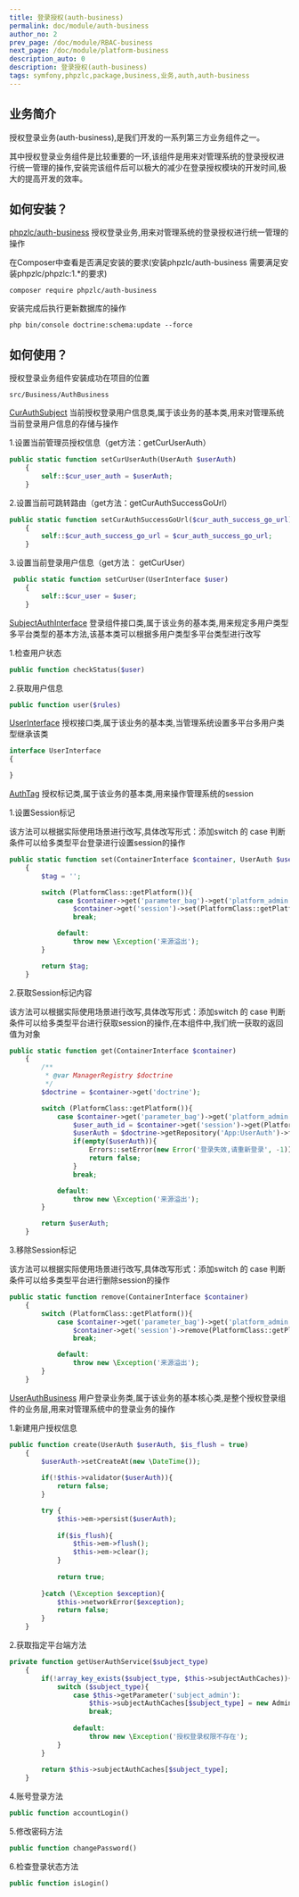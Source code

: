```yaml
---
title: 登录授权(auth-business)
permalink: doc/module/auth-business
author_no: 2
prev_page: /doc/module/RBAC-business
next_page: /doc/module/platform-business
description_auto: 0
description: 登录授权(auth-business)
tags: symfony,phpzlc,package,business,业务,auth,auth-business
---
```

## 业务简介

授权登录业务(auth-business),是我们开发的一系列第三方业务组件之一。

其中授权登录业务组件是比较重要的一环,该组件是用来对管理系统的登录授权进行统一管理的操作,安装完该组件后可以极大的减少在登录授权模块的开发时间,极大的提高开发的效率。

## 如何安装？

[phpzlc/auth-business](https://packagist.org/packages/phpzlc/auth-business) 授权登录业务,用来对管理系统的登录授权进行统一管理的操作

在Composer中查看是否满足安装的要求(安装phpzlc/auth-business 需要满足安装phpzlc/phpzlc:1.*的要求)

```shell
composer require phpzlc/auth-business
```

安装完成后执行更新数据库的操作

```shell 
php bin/console doctrine:schema:update --force
```

## 如何使用？

授权登录业务组件安装成功在项目的位置
```text
src/Business/AuthBusiness
```

[CurAuthSubject](#) 当前授权登录用户信息类,属于该业务的基本类,用来对管理系统当前登录用户信息的存储与操作

1.设置当前管理员授权信息（get方法：getCurUserAuth）
```php
public static function setCurUserAuth(UserAuth $userAuth)
    {
        self::$cur_user_auth = $userAuth;
    }
```

2.设置当前可跳转路由（get方法：getCurAuthSuccessGoUrl）
```php
public static function setCurAuthSuccessGoUrl($cur_auth_success_go_url)
    {
        self::$cur_auth_success_go_url = $cur_auth_success_go_url;
    }
```

3.设置当前登录用户信息（get方法： getCurUser）
```php
 public static function setCurUser(UserInterface $user)
    {
        self::$cur_user = $user;
    }
```

[SubjectAuthInterface](#) 登录组件接口类,属于该业务的基本类,用来规定多用户类型多平台类型的基本方法,该基本类可以根据多用户类型多平台类型进行改写

1.检查用户状态
```php
public function checkStatus($user)
```

2.获取用户信息
```php
public function user($rules)
```

[UserInterface](#) 授权接口类,属于该业务的基本类,当管理系统设置多平台多用户类型继承该类

```php
interface UserInterface
{

}
```

[AuthTag](#) 授权标记类,属于该业务的基本类,用来操作管理系统的session

1.设置Session标记

该方法可以根据实际使用场景进行改写,具体改写形式：添加switch 的 case 判断条件可以给多类型平台登录进行设置session的操作

```php
public static function set(ContainerInterface $container, UserAuth $userAuth)
    {
        $tag = '';

        switch (PlatformClass::getPlatform()){
            case $container->get('parameter_bag')->get('platform_admin'):
                $container->get('session')->set(PlatformClass::getPlatform() . $container->get('parameter_bag')->get('login_tag_session_name'), $userAuth->getId());
                break;

            default:
                throw new \Exception('来源溢出');
        }

        return $tag;
    }
```

2.获取Session标记内容

该方法可以根据实际使用场景进行改写,具体改写形式：添加switch 的 case 判断条件可以给多类型平台进行获取session的操作,在本组件中,我们统一获取的返回值为对象

```php
public static function get(ContainerInterface $container)
    {
        /**
         * @var ManagerRegistry $doctrine
         */
        $doctrine = $container->get('doctrine');

        switch (PlatformClass::getPlatform()){
            case $container->get('parameter_bag')->get('platform_admin'):
                $user_auth_id = $container->get('session')->get(PlatformClass::getPlatform() . $container->get('parameter_bag')->get('login_tag_session_name'));
                $userAuth = $doctrine->getRepository('App:UserAuth')->find($user_auth_id);
                if(empty($userAuth)){
                    Errors::setError(new Error('登录失效,请重新登录', -1));
                    return false;
                }
                break;

            default:
                throw new \Exception('来源溢出');
        }

        return $userAuth;
    }
```

3.移除Session标记

该方法可以根据实际使用场景进行改写,具体改写形式：添加switch 的 case 判断条件可以给多类型平台进行删除session的操作

```php
public static function remove(ContainerInterface $container)
    {
        switch (PlatformClass::getPlatform()){
            case $container->get('parameter_bag')->get('platform_admin'):
                $container->get('session')->remove(PlatformClass::getPlatform() . $container->get('parameter_bag')->get('login_tag_session_name'));
                break;

            default:
                throw new \Exception('来源溢出');
        }
    }
```

[UserAuthBusiness](#) 用户登录业务类,属于该业务的基本核心类,是整个授权登录组件的业务层,用来对管理系统中的登录业务的操作

1.新建用户授权信息

```php
public function create(UserAuth $userAuth, $is_flush = true)
    {
        $userAuth->setCreateAt(new \DateTime());
        
        if(!$this->validator($userAuth)){
            return false;
        }

        try {
            $this->em->persist($userAuth);
            
            if($is_flush){
                $this->em->flush();
                $this->em->clear();
            }
            
            return true;
            
        }catch (\Exception $exception){
            $this->networkError($exception);
            return false;
        }
    }
```

2.获取指定平台端方法

```php
private function getUserAuthService($subject_type)
    {
        if(!array_key_exists($subject_type, $this->subjectAuthCaches)){
            switch ($subject_type){
                case $this->getParameter('subject_admin'):
                    $this->subjectAuthCaches[$subject_type] = new AdminAuth($this->container);
                    break;
                    
                default:
                    throw new \Exception('授权登录权限不存在');
            }
        }
        
        return $this->subjectAuthCaches[$subject_type];
    }
```

4.账号登录方法

```php
public function accountLogin()
```

5.修改密码方法

```php
public function changePassword()
```

6.检查登录状态方法

```php
public function isLogin()
```

